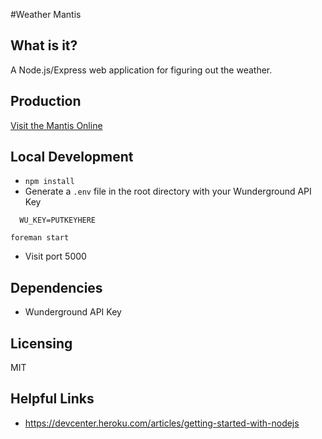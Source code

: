 #Weather Mantis

What is it?
-----------
A Node.js/Express web application for figuring out the weather.

Production
------------------
[Visit the Mantis Online](https://ancient-mesa-4138.herokuapp.com/)

Local Development
------------
* `npm install`
* Generate a `.env` file in the root directory with your Wunderground API Key
```
  WU_KEY=PUTKEYHERE
```
`foreman start`
* Visit port 5000

Dependencies
------------
* Wunderground API Key

Licensing
---------
MIT

Helpful Links
---------
* <https://devcenter.heroku.com/articles/getting-started-with-nodejs>
